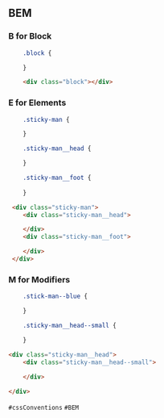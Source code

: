 
## BEM
### B for Block
```css
    .block {

    }
```
```html
    <div class="block"></div>
```
### E for Elements
```css 
    .sticky-man {

    }

    .sticky-man__head {

    }

    .sticky-man__foot {
        
    }
```
```html
 <div class="sticky-man">
    <div class="sticky-man__head">

    </div>
    <div class="sticky-man__foot">

    </div>
 </div>
```
### M for Modifiers
```css
    .stick-man--blue {

    }

    .sticky-man__head--small {

    }
```
```html
<div class="sticky-man__head">
    <div class="sticky-man__head--small">
    
    </div>

</div>
```
`#cssConventions` `#BEM`
